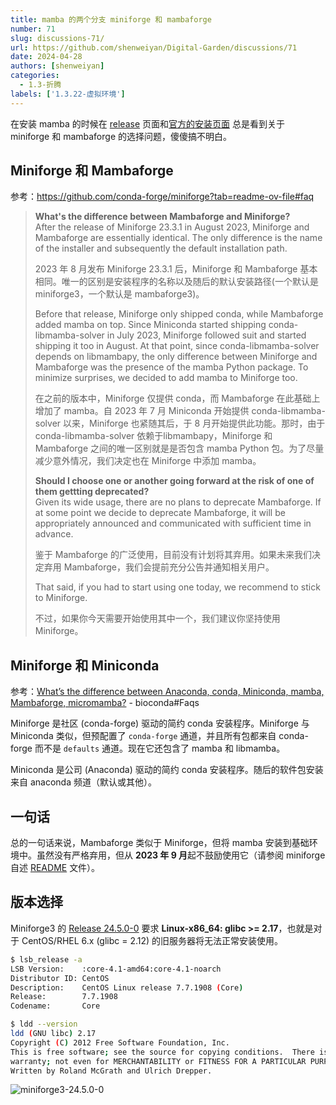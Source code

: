 ```yaml
---
title: mamba 的两个分支 miniforge 和 mambaforge
number: 71
slug: discussions-71/
url: https://github.com/shenweiyan/Digital-Garden/discussions/71
date: 2024-04-28
authors: [shenweiyan]
categories: 
  - 1.3-折腾
labels: ['1.3.22-虚拟环境']
---
```


在安装 mamba 的时候在 [release](https://github.com/conda-forge/miniforge/releases) 页面和[官方的安装页面](https://mamba.readthedocs.io/en/latest/installation/mamba-installation.html) 总是看到关于 miniforge 和 mambaforge 的选择问题，傻傻搞不明白。

<!-- more -->

## Miniforge 和 Mambaforge

参考：<https://github.com/conda-forge/miniforge?tab=readme-ov-file#faq>

> **What's the difference between Mambaforge and Miniforge?**    
> After the release of Miniforge 23.3.1 in August 2023, Miniforge and Mambaforge are essentially identical. The only difference is the name of the installer and subsequently the default installation path.
> 
> 2023 年 8 月发布 Miniforge 23.3.1 后，Miniforge 和 Mambaforge 基本相同。唯一的区别是安装程序的名称以及随后的默认安装路径(一个默认是 miniforge3，一个默认是 mambaforge3)。
> 
> Before that release, Miniforge only shipped conda, while Mambaforge added mamba on top. Since Miniconda started shipping conda-libmamba-solver in July 2023, Miniforge followed suit and started shipping it too in August. At that point, since conda-libmamba-solver depends on libmambapy, the only difference between Miniforge and Mambaforge was the presence of the mamba Python package. To minimize surprises, we decided to add mamba to Miniforge too.    
> 
> 在之前的版本中，Miniforge 仅提供 conda，而 Mambaforge 在此基础上增加了 mamba。自 2023 年 7 月 Miniconda 开始提供 conda-libmamba-solver 以来，Miniforge 也紧随其后，于 8 月开始提供此功能。那时，由于 conda-libmamba-solver 依赖于libmambapy，Miniforge 和 Mambaforge 之间的唯一区别就是是否包含 mamba Python 包。为了尽量减少意外情况，我们决定也在 Miniforge 中添加 mamba。
> 
> **Should I choose one or another going forward at the risk of one of them gettting deprecated?**     
> Given its wide usage, there are no plans to deprecate Mambaforge. If at some point we decide to deprecate Mambaforge, it will be appropriately announced and communicated with sufficient time in advance.
> 
> 鉴于 Mambaforge 的广泛使用，目前没有计划将其弃用。如果未来我们决定弃用 Mambaforge，我们会提前充分公告并通知相关用户。
> 
> That said, if you had to start using one today, we recommend to stick to Miniforge.
> 
> 不过，如果你今天需要开始使用其中一个，我们建议你坚持使用 Miniforge。

## Miniforge 和 Miniconda

参考：[What’s the difference between Anaconda, conda, Miniconda, mamba, Mambaforge, micromamba?](https://bioconda.github.io/faqs.html#what-s-the-difference-between-anaconda-conda-miniconda-mamba-mambaforge-micromamba) - bioconda#Faqs

Miniforge 是社区 (conda-forge) 驱动的简约 conda 安装程序。Miniforge 与 Miniconda 类似，但预配置了 `conda-forge` 通道，并且所有包都来自 conda-forge 而不是 `defaults` 通道。现在它还包含了 mamba 和 libmamba。

Miniconda 是公司 (Anaconda) 驱动的简约 conda 安装程序。随后的软件包安装来自 anaconda 频道（默认或其他）。

## 一句话

总的一句话来说，Mambaforge 类似于 Miniforge，但将 mamba 安装到基础环境中。虽然没有严格弃用，但从 **2023 年 9 月**起不鼓励使用它（请参阅 miniforge 自述 [README](https://github.com/conda-forge/miniforge) 文件）。

## 版本选择

Miniforge3 的 [Release 24.5.0-0](https://github.com/conda-forge/miniforge/releases/tag/24.5.0-0) 要求 **Linux-x86_64: glibc >= 2.17**，也就是对于 CentOS/RHEL 6.x (glibc = 2.12) 的旧服务器将无法正常安装使用。

```bash
$ lsb_release -a
LSB Version:    :core-4.1-amd64:core-4.1-noarch
Distributor ID: CentOS
Description:    CentOS Linux release 7.7.1908 (Core)
Release:        7.7.1908
Codename:       Core

$ ldd --version
ldd (GNU libc) 2.17
Copyright (C) 2012 Free Software Foundation, Inc.
This is free software; see the source for copying conditions.  There is NO
warranty; not even for MERCHANTABILITY or FITNESS FOR A PARTICULAR PURPOSE.
Written by Roland McGrath and Ulrich Drepper.
```

![miniforge3-24.5.0-0](https://kg.weiyan.tech/2025/03/miniforge3-24.5.0-0.webp)


<script src="https://giscus.app/client.js"
	data-repo="shenweiyan/Digital-Garden"
	data-repo-id="R_kgDOKgxWlg"
	data-mapping="number"
	data-term="71"
	data-reactions-enabled="1"
	data-emit-metadata="0"
	data-input-position="bottom"
	data-theme="light"
	data-lang="zh-CN"
	crossorigin="anonymous"
	async>
</script>
